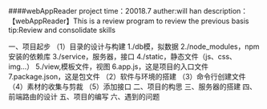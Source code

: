 ####webAppReader project
time：20018.7
auther:will han
description：【webAppReader】This is a review program to review the previous basis
tip:Review and consolidate skills

一、项目起步
  （1）目录的设计与构建
    1./db模，拟数据
    2./node_modules，npm安装的依赖库
    3./service，服务器，接口
    4./static，静态文件（js、css、img...）
    5./view,模板文件，视图
    6.app.js，这是项目的入口文件
    7.package.json，这是包文件
  （2）软件与环境的搭建
  （3）命令行创建文件
  （4）素材的收集与剪裁
  （5）添加接口
二、项目的构思
三、服务器的搭建
四、前端路由的设计
五、项目的编写
六、遇到的问题


